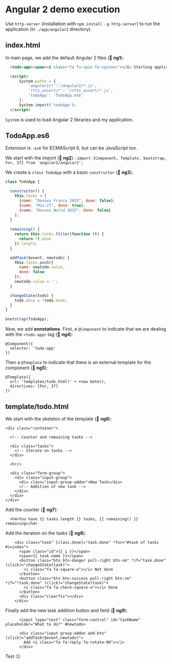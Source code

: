 Angular 2 demo execution
========================

Use `http-server` (installation with `npm install -g http-server`) to run the application (in `./app/angular2` directory).

## index.html

In main page, we add the default Angular 2 files (:1234: **ng1**):

```html
  <todo-app><span><i class="fa fa-spin fa-spinner"></i> Starting application...</span></todo-app>

  <script>
      System.paths = {
          'angular2/*':'/angular2/*.js',
          'rtts_assert/*': '/rtts_assert/*.js',
          'todoApp': 'TodoApp.es6'
      };
      System.import('todoApp');
  </script>
```

`System` is used to load Angular 2 libraries and my application.


## TodoApp.es6

Extension is `.es6` for ECMAScript 6, but can be JavaScript too.

We start with the import (:1234: **ng2**) : `import {Component, Template, bootstrap, For, If} from 'angular2/angular2';`


We create a `class TodoApp` with a basic `constructor` (:1234: **ng3**):

```javascript
class TodoApp {

  constructor() {
    this.tasks = [
      {name: "Devoxx France 2015", done: false},
      {name: "Mix-IT", done: true},
      {name: "Devoxx World 2015", done: false}
    ];
  }
  
  remaining() {
    return this.tasks.filter(function (t) {
      return !t.done
    }).length;
  }

  addTask($event, newtodo) {
    this.tasks.push({
      name: newtodo.value,
      done: false
    });
    newtodo.value = '';
  }

  changeState(todo) {
    todo.done = !todo.done;
  }
}

bootstrap(TodoApp);
```

Now, we add **annotations**.
First, a `@Component` to indicate that we are dealing with the `<todo-app>` tag (:1234: **ng4**):

```
@Component({
  selector: 'todo-app'
})
```

Then a `@Template` to indicate that there is an external template for the component (:1234: **ng5**):

```
@Template({
  url: 'templates/todo.html?' + +new Date(),
  directives: [For, If]
})
```

## template/todo.html

We start with the skeleton of the template (:1234: **ng6**):

```
<div class="container">

  <!-- Counter and remaining tasks -->

  <div class="tasks">
    <!-- Iterate on tasks -->
  </div>

  <hr/>

  <div class="form-group">
    <div class="input-group">
      <div class="input-group-addon">New Task</div>
      <!-- Addition of new task -->
    </div>
  </div>
</div>
```

Add the counter (:1234: **ng7**):

```
  <h4>You have {{ tasks.length }} tasks, {{ remaining() }} remaining</h4>
```

Add the iteration on the tasks (:1234: **ng8**):

```
    <div class="task" [class.done]="task.done" *for="#task of tasks #i=index">
      <span class="id">{{ i }}</span>
      <span>{{ task.name }}</span>
      <button class="btn btn-danger pull-right btn-sm" *if="task.done" (click)="changeState(task)">
        <i class="fa fa-square-o"></i> Not done
      </button>
      <button class="btn btn-success pull-right btn-sm" *if="!task.done" (click)="changeState(task)">
        <i class="fa fa-check-square-o"></i> Done
      </button>
      <div class="clearfix"></div>
    </div>
```

Finally add the new task addition button and field (:1234: **ng9**):

```
      <input type="text" class="form-control" id="taskName" placeholder="What to do?" #newtodo>

      <div class="input-group-addon add-btn" (click)="addTask($event,newtodo)">
        Add <i class="fa fa-reply fa-rotate-90"></i>
      </div>
```

Test :smirk:






